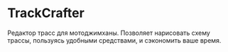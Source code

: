 # TrackCrafter

Редактор трасс для мотоджимханы. Позволяет нарисовать схему трассы, пользуясь удобными средствами, и сэкономить ваше время.
